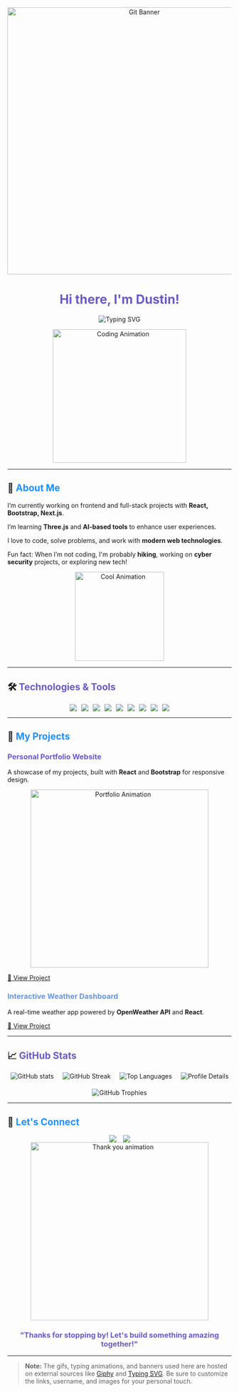 <div align="center">
  <img src="/Assets/Images/gitbanner-01.gif" width="600" alt="Git Banner">
  
  # <span style="color:#6a5acd;">Hi there, I'm Dustin!</span>
  ![Typing SVG](https://readme-typing-svg.herokuapp.com?font=Fira+Code&pause=1000&width=435&lines=%23%23+%3Cdev+class%3D%22Front-End+Developer%22%3E_)
</div>

<div align="center">
  <img src="https://media.giphy.com/media/3o7bu3XilJ5BOiSGic/giphy.gif" width="300" alt="Coding Animation">
</div>

---

## 🚀 <span style="color:#1e90ff;">About Me</span>
<div align="left">
  <p>I’m currently working on frontend and full-stack projects with <strong>React, Bootstrap, Next.js</strong>.</p>
  <p>I’m learning <strong>Three.js</strong> and <strong>AI-based tools</strong> to enhance user experiences.</p>
  <p>I love to code, solve problems, and work with <strong>modern web technologies</strong>.</p>
  <p>Fun fact: When I’m not coding, I'm probably <strong>hiking</strong>, working on <strong>cyber security</strong> projects, or exploring new tech!</p>
</div>

<div align="center">
  <img src="https://media.giphy.com/media/3oEduXtXta80CybVhC/giphy.gif" width="200" alt="Cool Animation">
</div>

---

## 🛠️ <span style="color:#6a5acd;">Technologies & Tools</span>
<div align="center" style="flex-wrap: wrap; display: flex; justify-content: center; gap: 10px;">
  <img src="https://img.shields.io/badge/Code-HTML5-informational?style=flat&logo=html5&logoColor=white&color=6A5ACD">
  <img src="https://img.shields.io/badge/Code-CSS3-informational?style=flat&logo=css3&logoColor=white&color=6495ED">
  <img src="https://img.shields.io/badge/Code-JavaScript-informational?style=flat&logo=javascript&logoColor=white&color=00BFFF">
  <img src="https://img.shields.io/badge/Code-TypeScript-informational?style=flat&logo=typescript&logoColor=white&color=6A5ACD">
  <img src="https://img.shields.io/badge/Framework-React-informational?style=flat&logo=react&logoColor=white&color=1E90FF">
  <img src="https://img.shields.io/badge/Framework-Next.js-informational?style=flat&logo=nextdotjs&logoColor=white&color=6A5ACD">
  <img src="https://img.shields.io/badge/Framework-Bootstrap-informational?style=flat&logo=bootstrap&logoColor=white&color=4169E1">
  <img src="https://img.shields.io/badge/Version Control-Git-informational?style=flat&logo=git&logoColor=white&color=00BFFF">
  <img src="https://img.shields.io/badge/Deployment-Vercel-informational?style=flat&logo=vercel&logoColor=white&color=1E90FF">
</div>

---

## 🌟 <span style="color:#1e90ff;">My Projects</span>
<div align="left">
  <h3><span style="color:#6a5acd;">Personal Portfolio Website</span></h3>
  <p>A showcase of my projects, built with <strong>React</strong> and <strong>Bootstrap</strong> for responsive design.</p>
  <div align="center">
    <img src="https://media.giphy.com/media/26AHONQ79FdWZhAI0/giphy.gif" width="400" alt="Portfolio Animation">
  </div>
  <p><a href="https://github.com/username/portfolio">🔗 View Project</a></p>
</div>

<div align="left">
  <h3><span style="color:#6495ed;">Interactive Weather Dashboard</span></h3>
  <p>A real-time weather app powered by <strong>OpenWeather API</strong> and <strong>React</strong>.</p>
  <p><a href="https://github.com/username/weather-dashboard">🔗 View Project</a></p>
</div>

---

## 📈 <span style="color:#6a5acd;">GitHub Stats</span>
<div align="center" style="flex-wrap: wrap; display: flex; justify-content: center; gap: 20px;">
  <img src="https://github-readme-stats.vercel.app/api?username=yourusername&show_icons=true&theme=radical" alt="GitHub stats">
  <img src="https://github-readme-streak-stats.herokuapp.com/?user=yourusername&theme=radical" alt="GitHub Streak">
  <img src="https://github-readme-stats.vercel.app/api/top-langs/?username=yourusername&layout=compact&theme=radical" alt="Top Languages">
  <img src="https://github-profile-summary-cards.vercel.app/api/cards/profile-details?username=yourusername&theme=radical" alt="Profile Details">
  <img src="https://github-profile-trophy.vercel.app/?username=yourusername&theme=radical&no-frame=true&margin-w=15" alt="GitHub Trophies">
</div>

---

## 🤝 <span style="color:#1e90ff;">Let's Connect</span>
<div align="center" style="flex-wrap: wrap; display: flex; justify-content: center; gap: 15px;">
  <a href="https://www.linkedin.com/in/dustinmmoore"><img src="https://img.shields.io/badge/LinkedIn-Dustin%20Moore-00BFFF?style=flat-square&logo=linkedin"></a>
  <a href="mailto:dustin@example.com"><img src="https://img.shields.io/badge/Email-dustin%40example.com-6A5ACD?style=flat-square&logo=gmail"></a>
</div>

<div align="center">
  <img src="https://media.giphy.com/media/3oriO7A7bt1wsEP4cw/giphy.gif" width="400" alt="Thank you animation">
  
  ### <span style="color:#6a5acd;">"Thanks for stopping by! Let's build something amazing together!"</span>
</div>

---

> **Note:** The gifs, typing animations, and banners used here are hosted on external sources like [Giphy](https://giphy.com/) and [Typing SVG](https://readme-typing-svg.herokuapp.com/). Be sure to customize the links, username, and images for your personal touch.
